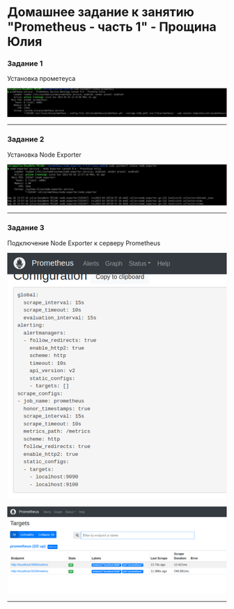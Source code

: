 # Домашнее задание к занятию "Prometheus - часть 1" - Прощина Юлия

### Задание 1

Установка прометeуса

![Шаблон](https://github.com/JulianP-P/sys-homework/blob/prometheus-part1/img/img1.png)


---

### Задание 2

Установка Node Exporter

![Aгенты подключены к серверу](https://github.com/JulianP-P/sys-homework/blob/prometheus-part1/img/img2.png)

---

### Задание 3

Подключение Node Exporter к серверу Prometheus

![Дашборд](https://github.com/JulianP-P/sys-homework/blob/prometheus-part1/img/img3.png)


![Даш,](https://github.com/JulianP-P/sys-homework/blob/prometheus-part1/img/img4.png)

---

